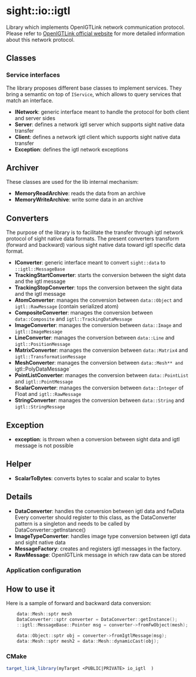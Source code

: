 # sight::io::igtl

Library which implements OpenIGTLink network communication protocol.  
Please refer to [OpenIGTLink official website](http://openigtlink.org/) for more detailed information about this network protocol.

## Classes

### Service interfaces

The library proposes different base classes to implement services. They bring a semantic on top of `IService`, which allows to query services that match an interface.

- **INetwork**: generic interface meant to handle the protocol for both client and server sides
- **Server**: defines a network igtl server which supports sight native data transfer
- **Client**: defines a network igtl client which supports sight native data transfer
- **Exception**: defines the igtl network exceptions

## Archiver

These classes are used for the lib internal mechanism:

- **MemoryReadArchive**: reads the data from an archive 
- **MemoryWriteArchive**: write some data in an archive

## Converters

The purpose of the library is to facilitate the transfer through igtl network protocol of sight native data formats. 
The present converters transform (forward and backward) various sight native data toward igtl specific data format.

- **IConverter**: generic interface meant to convert `sight::data` to `::igtl::MessageBase`
- **TrackingStartConverter**: starts the conversion between the sight data and the igtl message
- **TrackingStopConverter**: tops the conversion between the sight data and the igtl message
- **AtomConverter**: manages the conversion between `data::Object` and `igtl::RawMessage` (contain serialized atom)
- **CompositeConverter**: manages the conversion between `data::Composite` and `igtl::TrackingDataMessage`
- **ImageConverter**: manages the conversion between `data::Image` and `igtl::ImageMessage`
- **LineConverter**: manages the conversion between `data::Line` and `igtl::PositionMessage`
- **MatrixConverter**: manages the conversion between `data::Matrix4` and `igtl::TransformationMessage`
- **MeshConverter**: manages the conversion between `data::Mesh** and `igtl::PolyDataMessage`
- **PointListConverter**: manages the conversion between `data::PointList` and `igtl::PointMessage`
- **ScalarConverter**: manages the conversion between `data::Integer` of Float and `igtl::RawMessage`
- **StringConverter**: manages the conversion between `data::String` and `igtl::StringMessage`

## Exception

- **exception**: is thrown when a conversion between sight data and igtl message is not possible 

## Helper

- **ScalarToBytes**: converts bytes to scalar and scalar to bytes

## Details

- **DataConverter**:  handles the conversion between igtl data and fwData
  Every converter should register to this class, as the DataConverter pattern is a singleton and needs to be called by DataConverter::getInstance()
- **ImageTypeConverter**: handles image type conversion between igtl data and sight native data
- **MessageFactory**: creates and registers igtl messages in the factory.
- **RawMessage**: OpenIGTLink message in which raw data can be stored


### Application configuration

## How to use it

Here is a sample of forward and backward data conversion:

```c++
    data::Mesh::sptr mesh  
    DataConverter::sptr converter = DataConverter::getInstance();
    ::igtl::MessageBase::Pointer msg = converter->fromFwObject(mesh);

    data::Object::sptr obj = converter->fromIgtlMessage(msg);
    data::Mesh::sptr mesh2 = data::Mesh::dynamicCast(obj);
```

### CMake

```cmake
target_link_library(myTarget <PUBLIC|PRIVATE> io_igtl  )
```



